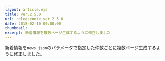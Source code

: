 ```yaml
---
layout: article.ejs
title: ver.2.5.0
url: releasenote_ver_2_5_0
date: 2018-02-10 00:00:00
thumbnail: 
excerpt: 新着情報を複数ページ生成するように修正しました
---
```


新着情報を`news.json`のパラメータで指定した件数ごとに複数ページ生成するように修正しました。
